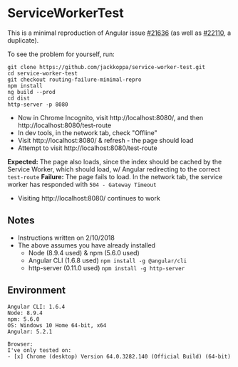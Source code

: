 # ServiceWorkerTest
This is a minimal reproduction of Angular issue [#21636](https://github.com/angular/angular/issues/21636) (as well as [#22110](https://github.com/angular/angular/issues/22110), a duplicate).

To see the problem for yourself, run:

```shell
git clone https://github.com/jackkoppa/service-worker-test.git
cd service-worker-test
git checkout routing-failure-minimal-repro
npm install
ng build --prod
cd dist
http-server -p 8080
```

* Now in Chrome Incognito, visit http://localhost:8080/, and then http://localhost:8080/test-route
* In dev tools, in the network tab, check "Offline"
* Visit http://localhost:8080/ & refresh - the page should load
* Attempt to visit http://localhost:8080/test-route

**Expected:** The page also loads, since the index should be cached by the Service Worker, which should load, w/ Angular redirecting to the correct `test-route`
**Failure:** The page fails to load. In the network tab, the service worker has responded with `504 - Gateway Timeout`

* Visiting http://localhost:8080/ continues to work

## Notes
* Instructions written on 2/10/2018
* The above assumes you have already installed
    * Node (8.9.4 used) & npm (5.6.0 used)
    * Angular CLI (1.6.8 used) `npm install -g @angular/cli`
    * http-server (0.11.0 used) `npm install -g http-server`


## Environment
```
Angular CLI: 1.6.4
Node: 8.9.4
npm: 5.6.0
OS: Windows 10 Home 64-bit, x64
Angular: 5.2.1

Browser:
I've only tested on:
- [x] Chrome (desktop) Version 64.0.3282.140 (Official Build) (64-bit)
```
